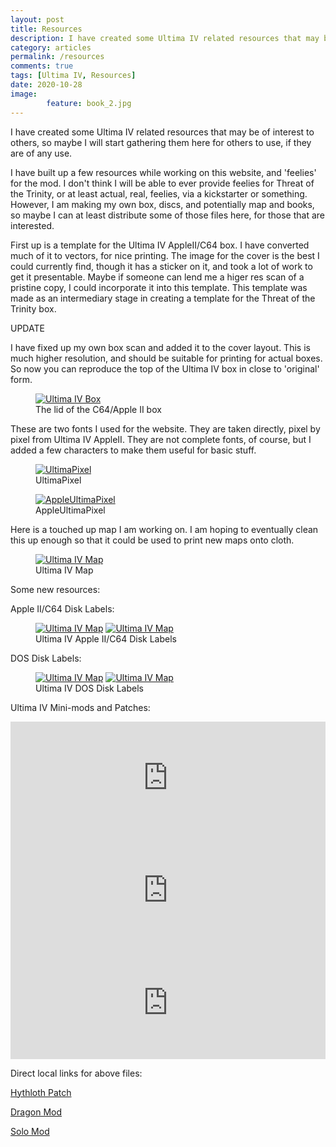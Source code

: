 ```yaml
---
layout: post
title: Resources
description: I have created some Ultima IV related resources that may be of interest to others.
category: articles
permalink: /resources
comments: true
tags: [Ultima IV, Resources]
date: 2020-10-28
image: 
        feature: book_2.jpg
---
```


I have created some Ultima IV related resources that may be of interest to others, so maybe I will start gathering them here for others to use, if they are of any use.

<!--more-->

I have built up a few resources while working on this website, and 'feelies' for the mod. I don't think I will be able to ever provide feelies for Threat of the Trinity, or at least actual, real, feelies, via a kickstarter or something. However, I am making my own box, discs, and potentially map and books, so maybe I can at least distribute some of those files here, for those that are interested.

First up is a template for the Ultima IV AppleII/C64 box. I have converted much of it to vectors, for nice printing. The image for the cover is the best I could currently find, though it has a sticker on it, and took a lot of work to get it presentable. Maybe if someone can lend me a higer res scan of a pristine copy, I could incorporate it into this template. This template was made as an intermediary stage in creating a template for the Threat of the Trinity box.

UPDATE

I have fixed up my own box scan and added it to the cover layout. This is much higher resolution, and should be suitable for printing for actual boxes. So now you can reproduce the top of the Ultima IV box in close to 'original' form.

<figure>
	<a href="{{ site.url }}/Art/box_base.pdf"><img class="ScrollRev" alt="Ultima IV Box" data-tilt src="{{ site.url }}/Art/box_base.png" /></a>
	<figcaption>The lid of the C64/Apple II box</figcaption>
</figure>

These are two fonts I used for the website. They are taken directly, pixel by pixel from Ultima IV AppleII. They are not complete fonts, of course, but I added a few characters to make them useful for basic stuff.

<figure>
	<a href="{{ site.url }}/assets/css/ultimapixel-ultimawebfont.ttf"><img class="ScrollRev" alt="UltimaPixel" data-tilt src="{{ site.url }}/images/ultimapixel.png" /></a>
	<figcaption>UltimaPixel</figcaption>
</figure>

<figure>
	<a href="{{ site.url }}/assets/css/appleultimapixel-webfont.ttf"><img class="ScrollRev" alt="AppleUltimaPixel" data-tilt src="{{ site.url }}/images/appleultimapixel.png" /></a>
	<figcaption>AppleUltimaPixel</figcaption>
</figure>

Here is a touched up map I am working on. I am hoping to eventually clean this up enough so that it could be used to print new maps onto cloth.
<figure>
	<a href="{{ site.url }}/Art/Ultima_IV_Map_Hi_Res.png"><img class="ScrollRev" alt="Ultima IV Map" data-tilt src="{{ site.url }}/Art/Ultima_IV_Map_Low_Res.png" /></a>
	<figcaption>Ultima IV Map</figcaption>
</figure>

Some new resources:

Apple II/C64 Disk Labels:

<figure>
	<a href="{{ site.url }}/Art/Ultima_IV_Disk_Label_Apple_AB.pdf"><img class="ScrollRev inline" alt="Ultima IV Map" data-tilt src="{{ site.url }}/Art/Ultima_IV_Disk_Label_Apple_AB.png" /></a>
	<a href="{{ site.url }}/Art/Ultima_IV_Disk_Label_Apple_CD.pdf"><img class="ScrollRev inline" alt="Ultima IV Map" data-tilt src="{{ site.url }}/Art/Ultima_IV_Disk_Label_Apple_CD.png" /></a>
	<figcaption>Ultima IV Apple II/C64 Disk Labels</figcaption>
</figure>

DOS Disk Labels:

<figure>
	<a href="{{ site.url }}/Art/Ultima_IV_Disk_Label_A.pdf"><img class="ScrollRev inline" alt="Ultima IV Map" data-tilt src="{{ site.url }}/Art/Ultima_IV_Disk_Label_A.png" /></a>
	<a href="{{ site.url }}/Art/Ultima_IV_Disk_Label_B.pdf"><img class="ScrollRev inline" alt="Ultima IV Map" data-tilt src="{{ site.url }}/Art/Ultima_IV_Disk_Label_B.png" /></a>
	<figcaption>Ultima IV DOS Disk Labels</figcaption>
</figure>

Ultima IV Mini-mods and Patches:

<iframe width="100%" height="180" src="https://www.moddb.com/games/ultima-iv-quest-of-the-avatar/downloads/hythloth-fix/widget" frameborder="0"></iframe><br>

<iframe width="100%" height="180" src="https://www.moddb.com/mods/ultima-iv-dragon/downloads/dragon-11/widget" frameborder="0"></iframe><br>

<iframe width="100%" height="180" src="https://www.moddb.com/games/ultima-iv-quest-of-the-avatar/downloads/ultima-iv-solo/widget" frameborder="0"></iframe><br>

Direct local links for above files:

[Hythloth Patch](https://github.com/cambragol/ultima-IV-trinity/blob/master/assets/HYTHLOTH.DNG?raw=true)

[Dragon Mod](https://github.com/cambragol/advent-of-the-trinity/raw/master/Dragon_1.1.zip)

[Solo Mod](https://github.com/cambragol/advent-of-the-trinity/raw/master/Ultima_IV_Solo.zip)
